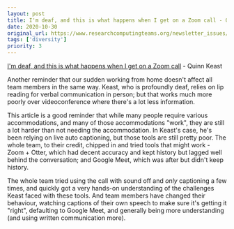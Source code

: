 ```yaml
---
layout: post
title: I'm deaf, and this is what happens when I get on a Zoom call - Quinn Keast
date: 2020-10-30
original_url: https://www.researchcomputingteams.org/newsletter_issues/0048
tags: ['diversity']
priority: 3
---
```


<!-- markdownlint-disable MD033 -->
<!-- markdownlint-disable MD041 -->
<!-- markdownlint-disable MD049 -->

[I'm deaf, and this is what happens when I get on a Zoom call](https://www.fastcompany.com/90565930/im-deaf-and-this-is-what-happens-when-i-get-on-a-zoom-call) - Quinn Keast

Another reminder that our sudden working from home doesn't affect all team members in the same way. Keast, who is profoundly deaf, relies on lip reading for verbal communication in person; but that works much more poorly over videoconference where there's a lot less information.

This article is a good reminder that while many people require various accommodations, and many of those accommodations "work", they are still a lot harder than not needing the accommodation. In Keast's case, he's been relying on live auto captioning, but those tools are still pretty poor. The whole team, to their credit, chipped in and tried tools that might work - Zoom + Otter, which had decent accuracy and kept history but lagged well behind the conversation; and Google Meet, which was after but didn't keep history.

The whole team tried using the call with sound off and *only* captioning a few times, and quickly got a very hands-on understanding of the challenges Keast faced with these tools. And team members have changed their behaviour, watching captions of their own speech to make sure it's getting it "right", defaulting to Google Meet, and generally being more understanding (and using written communication more).
